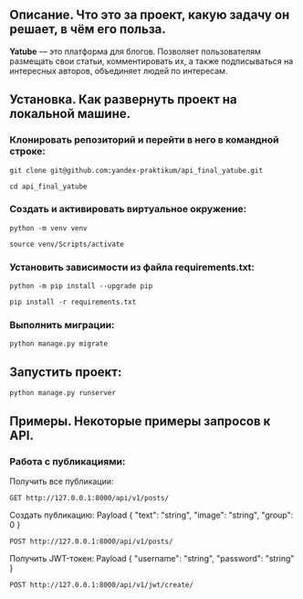 ## Описание. Что это за проект, какую задачу он решает, в чём его польза.
**Yatube** — это платформа для блогов. Позволяет пользователям размещать свои статьи, комментировать их, а также подписываться на интересных авторов, объединяет людей по интересам. 

## Установка. Как развернуть проект на локальной машине.

### Клонировать репозиторий и перейти в него в командной строке:

```
git clone git@github.com:yandex-praktikum/api_final_yatube.git
```

```
cd api_final_yatube
```

### Cоздать и активировать виртуальное окружение:

```
python -m venv venv
```

```
source venv/Scripts/activate
```
### Установить зависимости из файла requirements.txt:

```
python -m pip install --upgrade pip
```

```
pip install -r requirements.txt
```

### Выполнить миграции:

```
python manage.py migrate
```

## Запустить проект:

```
python manage.py runserver
```

## Примеры. Некоторые примеры запросов к API.

### Работа с публикациями:
Получить все публикации:
```
GET http://127.0.0.1:8000/api/v1/posts/
```
Создать публикацию:
Payload
{
  "text": "string",
  "image": "string",
  "group": 0
}
```
POST http://127.0.0.1:8000/api/v1/posts/
```
Получить JWT-токен:
Payload
{
  "username": "string",
  "password": "string"
}
```
POST http://127.0.0.1:8000/api/v1/jwt/create/
```
